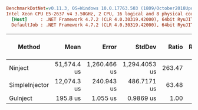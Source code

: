 ``` ini

BenchmarkDotNet=v0.11.3, OS=Windows 10.0.17763.503 (1809/October2018Update/Redstone5)
Intel Xeon CPU E5-2637 v4 3.50GHz, 2 CPU, 16 logical and 8 physical cores
  [Host]     : .NET Framework 4.7.2 (CLR 4.0.30319.42000), 64bit RyuJIT-v4.7.3416.0
  DefaultJob : .NET Framework 4.7.2 (CLR 4.0.30319.42000), 64bit RyuJIT-v4.7.3416.0


```
|         Method |        Mean |        Error |        StdDev |  Ratio | RatioSD | Gen 0/1k Op | Gen 1/1k Op | Gen 2/1k Op | Allocated Memory/Op |
|--------------- |------------:|-------------:|--------------:|-------:|--------:|------------:|------------:|------------:|--------------------:|
|        Ninject | 51,574.4 us | 1,260.466 us | 1,294.4053 us | 263.47 |    7.64 |    300.0000 |    100.0000 |           - |          2284.03 KB |
| SimpleInjector | 12,074.3 us |   240.943 us |   486.7171 us |  63.48 |    3.22 |    125.0000 |     62.5000 |           - |           785.65 KB |
|       GuInject |    195.8 us |     1.055 us |     0.9869 us |   1.00 |    0.00 |     14.4043 |      1.2207 |           - |            89.55 KB |

